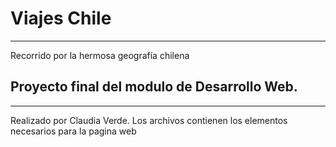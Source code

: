 # Viajes Chile
***
Recorrido por la hermosa geografía chilena

## Proyecto final del modulo de Desarrollo Web.
***
Realizado por Claudia Verde. Los archivos contienen los elementos necesarios para la pagina web
